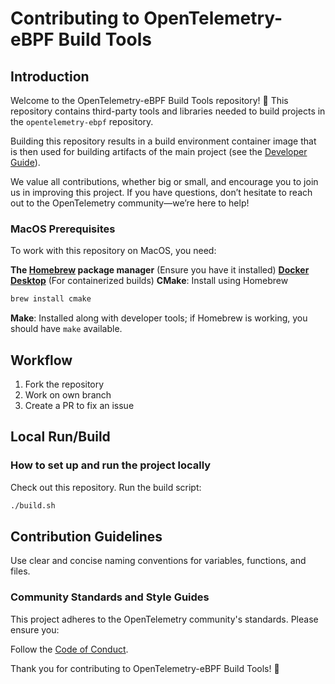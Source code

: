  # Contributing to OpenTelemetry-eBPF Build Tools

## Introduction

Welcome to the OpenTelemetry-eBPF Build Tools repository! 🎉
This repository contains third-party tools and libraries needed to build projects in the `opentelemetry-ebpf` repository.

Building this repository results in a build environment container image that is then used for building artifacts of the main project (see the [Developer Guide](https://github.com/open-telemetry/opentelemetry-network/blob/main/docs/developing.md)).

We value all contributions, whether big or small, and encourage you to join us in improving this project. If you have questions, don’t hesitate to reach out to the OpenTelemetry community—we’re here to help!

### MacOS Prerequisites

To work with this repository on MacOS, you need:

**The [Homebrew](https://brew.sh/) package manager** (Ensure you have it installed)
[**Docker Desktop**](https://docs.docker.com/desktop/setup/install/mac-install/) (For containerized builds)
**CMake**: Install using Homebrew
  ```sh
  brew install cmake
  ```
**Make**: Installed along with developer tools; if Homebrew is working, you should have `make` available.

## Workflow

1. Fork the repository
2. Work on own branch
3. Create a PR to fix an issue

## Local Run/Build

### How to set up and run the project locally
Check out this repository.
Run the build script:
  ```sh
  ./build.sh
  ```

## Contribution Guidelines
Use clear and concise naming conventions for variables, functions, and files.

### Community Standards and Style Guides

This project adheres to the OpenTelemetry community's standards. Please ensure you:

Follow the [Code of Conduct](https://github.com/open-telemetry/community/blob/main/code-of-conduct.md).

Thank you for contributing to OpenTelemetry-eBPF Build Tools! 🎉
